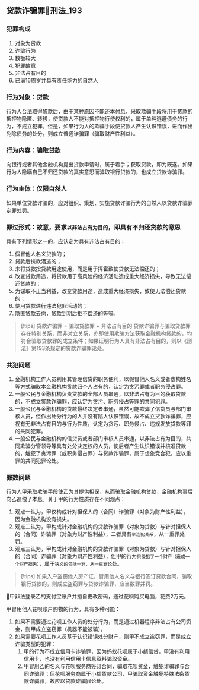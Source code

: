 ## 贷款诈骗罪🚪刑法_193

### 犯罪构成
1. 对象为贷款
2. 诈骗行为
3. 数额较大
4. 犯罪故意
5. 非法占有目的
6. 已满16周岁并具有责任能力的自然人

### 行为对象：贷款

行为人合法取得贷款后，由于某种原因不能还本付息，采取欺骗手段将用于贷款的抵押物隐匿、转移，使贷款人不能对抵押物行使权利的，属于单纯逃避债务的行为，不成立犯罪。但是，如果行为人的欺骗手段使贷款人产生认识错误，进而作出免除债务的处分，则成立普通诈骗罪（骗取财产性利益）。

### 行为内容：骗取贷款

向银行或者其他金融机构提出贷款申请时，属于着手；获取贷款，即为既遂。如果行为人隐瞒自己不归还贷款的真实意思而骗取银行贷款的，也成立贷款诈骗罪。

### 行为主体：仅限自然人

如果单位贷款诈骗的，应对组织、策划、实施贷款诈骗行为的自然人以贷款诈骗罪定罪处罚。

### 罪过形式：故意，要求`以非法占有为目的`，即具有不归还贷款的意思

具有下列情形之一的，应认定为具有非法占有目的：
1. 假冒他人名义贷款的；
2. 贷款后携款潜逃的；
3. 未将贷款按贷款用途使用，而是用于挥霍致使贷款无法偿还的；
4. 改变贷款用途，将贷款用于高风险的经济活动造成重大经济损失，导致无法偿还贷款的；
5. 为谋取不正当利益，改变贷款用途，造成重大经济损失，致使无法偿还贷款的；
6. 使用贷款进行违法犯罪活动的；
7. 隐匿贷款去向，贷款到期后拒不偿还的等等。

> [!tips]
> 贷款诈骗罪 = 骗取贷款罪 + 非法占有目的
> 贷款诈骗罪与骗取贷款罪存在特别关系，而非对立关系，亦即使用欺骗方法获取金融机构贷款的，均符合骗取贷款罪的成立条件；如果证明行为人具有非法占有目的，则以《刑法》第193条规定的贷款诈骗罪论处。

### 共犯问题

1. 金融机构工作人员利用其管理信贷的职务便利，以假冒他人名义或者虚构姓名等方式骗取本金融机构贷款归个人占有的，认定为贪污罪或者职务侵占罪。
2. 一般公民与金融机构负责贷款的全部人员串通，以非法占有为目的获取贷款的，不成立贷款诈骗罪，应认定为贪污、职务侵占等罪的共同犯罪。
3. 一般公民与金融机构的贷款最终决定者串通，虽然可能欺骗了信贷员与部门审核人员，但作出处分行为的人并没有陷人认识错误，故不成立贷款诈骗罪，应视有无非法占有目的与行为性质，认定为贪污、职务侵占、违规发放贷款等罪的共同犯罪。
4. 一般公民与金融机构的信贷员或者部门审核人员串通，以非法占有为目的，共同欺骗分管领导等具有处分决定权的人员，使后者产生认识错误并核准贷款的，触犯了贪污罪（或职务侵占罪）与贷款诈骗罪，属于想象竞合犯，应以重罪的共同犯罪论处。

### 罪数问题

行为人甲采取欺骗手段使乙为其提供担保，从而骗取金融机构贷款，金融机构事后向乙追偿了本息。关于甲的行为性质存在不同观点：

1. 观点一认为，甲仅构成针对担保人的（合同）诈骗罪（对象为财产性利益），因为金融机构没有损失。
2. 观点二认为，甲构成针对金融机构的贷款诈骗罪（对象为贷款）与针对担保人的（合同）诈骗罪（对象为财产性利益），二者具有`牵连犯关系`，从一重罪处罚。
3. 观点三认为，甲构成针对金融机构的贷款诈骗罪（对象为贷款）与针对担保人的（合同）诈骗罪（对象为财产性利益），但甲的行为`只侵犯了一个财产（造成一个财产损失）`，属于`狭义的包括一罪，从一重罪论`处。

> [!tips]
> 如果入户盗窃他人房产证，冒用他人名义与银行签订贷款合同，骗取银行贷款的，则成立盗窃罪与贷款诈骗罪，应当数罪并罚。

🍐甲非法登录乙的支付宝账户并擅自更改密码，通过花呗购买电脑，花费2万元。

甲冒用他人花呗账户购物的行为，具有多种可能：
1. 如果不需要通过花呗工作人员的处分行为，而是通过机器程序非法占有公司资金，则甲成立盗窃罪（机器不能被骗）。
2. 如果需要花呗工作人员基于认识错误处分财产，则甲不成立盗窃罪，而是成立诈骗类型的犯罪：
    1. 甲的行为不成立信用卡诈骗罪，因为蚂蚁花呗属于小额信贷，甲没有利用信用卡，也没有利用信用卡信息资料骗取资金。
    2. 甲冒用乙的名义与花呗服务商签订合同，骗取花呗资金，触犯诈骗罪与合同诈骗罪；但花呗服务商属于小额贷款公司，甲骗取资金触犯特殊法条贷款诈骗罪，故应以贷款诈骗罪论处。


